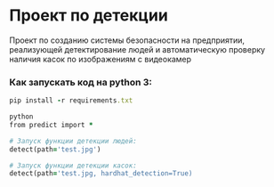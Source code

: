 # Проект по детекции
Проект по созданию системы безопасности на предприятии, реализующей детектирование людей и автоматическую проверку наличия касок по изображениям с видеокамер

### Как запускать код на python 3:
```rb
pip install -r requirements.txt

python
from predict import *

# Запуск функции детекции людей:
detect(path='test.jpg')

# Запуск функции детекции касок:
detect(path='test.jpg, hardhat_detection=True)
```
